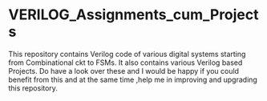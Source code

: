 # VERILOG_Assignments_cum_Projects
This repository contains Verilog code of various digital systems starting from Combinational ckt to FSMs. It also contains various Verilog based Projects. Do have a look over these and I would be happy if you could benefit from this and at the same time ,help me in improving and upgrading this repository.  

